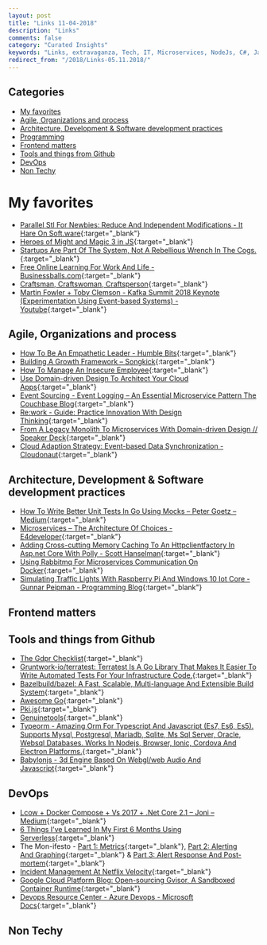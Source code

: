 ```yaml
---
layout: post
title: "Links 11-04-2018"
description: "Links"
comments: false
category: "Curated Insights"
keywords: "Links, extravaganza, Tech, IT, Microservices, NodeJs, C#, Javascript, Solution architecture"
redirect_from: "/2018/Links-05.11.2018/"
---
```


## Categories ##
* [My favorites](#favorites)
* [Agile, Organizations and process](#agile)
* [Architecture, Development & Software development practices](#development)
* [Programming](#net)
* [Frontend matters](#web)
* [Tools and things from Github](#tools)
* [DevOps](#devops)
* [Non Techy](#notechhere)

# My favorites<a name="favorites"></a> #
* [Parallel Stl For Newbies: Reduce And Independent Modifications - It Hare On Soft.ware](http://ithare.com/parallel-programming-for-parallel-noobs-reduce-and-independent-modifications/){:target="_blank"}
* [Heroes of Might and Magic 3 in JS](http://homm.lekzd.ru/){:target="_blank"}
* [Startups Are Part Of The System, Not A Rebellious Wrench In The Cogs.](https://al3x.net/posts/2013/05/23/letter-to-a-young-programmer.html){:target="_blank"}
* [Free Online Learning For Work And Life - Businessballs.com](https://www.businessballs.com/){:target="_blank"}
* [Craftsman, Craftswoman, Craftsperson](http://blog.cleancoder.com/uncle-bob/2018/05/02/Craftsman-Craftswoman-Craftsperson.html){:target="_blank"}
* [Martin Fowler + Toby Clemson - Kafka Summit 2018 Keynote (Experimentation Using Event-based Systems) - Youtube](https://www.youtube.com/watch?v=_RgUxUTuxH4&__s=rz6syqwso5amykgnmqva){:target="_blank"}

## Agile, Organizations and process<a name="agile"></a> ##
* [How To Be An Empathetic Leader - Humble Bits](http://blogs.quovantis.com/how-to-be-an-empathetic-leader/){:target="_blank"}
* [Building A Growth Framework – Songkick](https://blog.songkick.com/building-a-growth-framework-2464435e9e46){:target="_blank"}
* [How To Manage An Insecure Employee](https://hbr.org/2018/04/how-to-manage-an-insecure-employee?__s=wakwmyepmhismx8ehtnp){:target="_blank"}
* [Use Domain-driven Design To Architect Your Cloud Apps](https://www.ibm.com/developerworks/cloud/library/cl-domain-driven-design-event-sourcing/?__s=rz6syqwso5amykgnmqva){:target="_blank"}
* [Event Sourcing - Event Logging – An Essential Microservice Pattern  The Couchbase Blog](https://blog.couchbase.com/event-sourcing-event-logging-an-essential-microservice-pattern/?__s=rz6syqwso5amykgnmqva){:target="_blank"}
* [Re:work - Guide: Practice Innovation With Design Thinking](https://rework.withgoogle.com/guides/design-thinking/steps/introduction/){:target="_blank"}
* [From A Legacy Monolith To Microservices With Domain-driven Design // Speaker Deck](https://speakerdeck.com/mploed/from-a-legacy-monolith-to-microservices-with-domain-driven-design?__s=rz6syqwso5amykgnmqva){:target="_blank"}
* [Cloud Adaption Strategy: Event-based Data Synchronization - Cloudonaut](https://cloudonaut.io/cloud-adaption-strategy-event-based-data-synchronization/?__s=gxk6t76rsjnpsfziqg2g){:target="_blank"}

## Architecture, Development & Software development practices <a name="development"></a> ##
* [How To Write Better Unit Tests In Go Using Mocks – Peter Goetz – Medium](https://medium.com/@peter.gtz/how-to-write-better-unit-tests-in-go-using-mocks-4dd05e867b17){:target="_blank"}
* [Microservices – The Architecture Of Choices - E4developer](https://www.e4developer.com/2018/04/18/microservices-the-architecture-of-choices/){:target="_blank"}
* [Adding Cross-cutting Memory Caching To An Httpclientfactory In Asp.net Core With Polly - Scott Hanselman](https://www.hanselman.com/blog/AddingCrossCuttingMemoryCachingToAnHttpClientFactoryInASPNETCoreWithPolly.aspx){:target="_blank"}
* [Using Rabbitmq For Microservices Communication On Docker](https://codeburst.io/using-rabbitmq-for-microservices-communication-on-docker-a43840401819){:target="_blank"}
* [Simulating Traffic Lights With Raspberry Pi And Windows 10 Iot Core - Gunnar Peipman - Programming Blog](http://gunnarpeipman.com/2018/04/traffic-lights/){:target="_blank"}

## Frontend matters <a name="web"></a> ##

## Tools and things from Github <a name="tools"></a> ##
* [The Gdpr Checklist](https://gdprchecklist.io/){:target="_blank"}
* [Gruntwork-io/terratest: Terratest Is A Go Library That Makes It Easier To Write Automated Tests For Your Infrastructure Code.](https://github.com/gruntwork-io/terratest){:target="_blank"}
* [Bazelbuild/bazel: A Fast, Scalable, Multi-language And Extensible Build System](https://github.com/bazelbuild/bazel){:target="_blank"}
* [Awesome Go](https://awesome-go.com/){:target="_blank"}
* [Pki.js](http://pkijs.org/){:target="_blank"}
* [Genuinetools](https://github.com/genuinetools){:target="_blank"}
* [Typeorm - Amazing Orm For Typescript And Javascript (Es7, Es6, Es5). Supports Mysql, Postgresql, Mariadb, Sqlite, Ms Sql Server, Oracle, Websql Databases. Works In Nodejs, Browser, Ionic, Cordova And Electron Platforms.](http://typeorm.io/#/){:target="_blank"}
* [Babylonjs - 3d Engine Based On Webgl/web Audio And Javascript](http://www.babylonjs.com/){:target="_blank"}

## DevOps<a name="devops"></a> ##
* [Lcow + Docker Compose + Vs 2017 + .Net Core 2.1 – Joni – Medium](https://medium.com/@joni2nja/lcow-docker-compose-vs-2017-net-core-2-1-178946b36acb){:target="_blank"}
* [6 Things I’ve Learned In My First 6 Months Using Serverless](https://read.acloud.guru/six-months-of-serverless-lessons-learned-f6da86a73526){:target="_blank"}
* The Mon-ifesto - [Part 1: Metrics](https://medium.com/capital-one-developers/the-mon-ifesto-part-1-metrics-808f6c944765){:target="_blank"}, [Part 2: Alerting And Graphing](https://medium.com/capital-one-developers/the-mon-ifesto-part-2-alerting-and-graphing-bf51828a008f){:target="_blank"} & [Part 3: Alert Response And Post-mortem](https://medium.com/capital-one-developers/the-mon-ifesto-part-3-alert-response-and-post-mortem-cd227c684ac0){:target="_blank"}
* [Incident Management At Netflix Velocity](https://www.infoq.com/presentations/netflix-incident-management){:target="_blank"}
* [Google Cloud Platform Blog: Open-sourcing Gvisor, A Sandboxed Container Runtime](https://cloudplatform.googleblog.com/2018/05/Open-sourcing-gVisor-a-sandboxed-container-runtime.html){:target="_blank"}
* [Devops Resource Center - Azure Devops - Microsoft Docs](https://docs.microsoft.com/en-us/azure/devops/){:target="_blank"}

## Non Techy<a name="notechere"></a> ##
